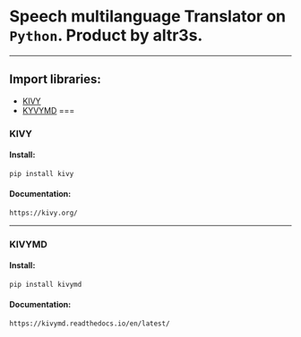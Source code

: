 # Speech multilanguage Translator on `Python`. Product by altr3s.
---
## Import libraries:
* [KIVY](#KIVY)
* [KYVYMD](#KIVYMD)
===
### KIVY
#### Install:
```py
pip install kivy
```
#### Documentation:
```txt
https://kivy.org/
```
---
### KIVYMD
#### Install:
```py
pip install kivymd
```
#### Documentation:
```txt
https://kivymd.readthedocs.io/en/latest/
```

